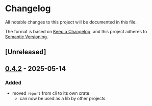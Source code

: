 # Changelog

All notable changes to this project will be documented in this file.

The format is based on [Keep a Changelog](https://keepachangelog.com/en/1.0.0/),
and this project adheres to [Semantic Versioning](https://semver.org/spec/v2.0.0.html).

## [Unreleased]

## [0.4.2](https://github.com/flashbots/contender/releases/tag/contender_report-v0.4.2) - 2025-05-14

### Added

- moved `report` from cli to its own crate
  - can now be used as a lib by other projects
